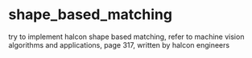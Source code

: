 # shape_based_matching
try to implement halcon shape based matching, refer to machine vision algorithms and applications, page 317, written by halcon engineers
